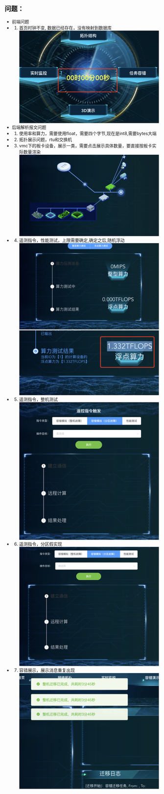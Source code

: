 ## 问题：
- 前端问题
 - 1. 首页时钟不变, 数据已经存在，没有映射到数据库 ![alt text](image-5.png)
- 后端解析报文问题
 - 1. 使用率和算力，需要使用float，需要四个字节,现在是int8,需要bytes大端
 - 2. 拓扑展示问题，rtu和交换机
 - 3. vmc下的板卡设备，展示一类，需要点击展示具体数量，要直接按板卡实际数量渲染 ![alt text](image-4.png) 
 - 4. 遥测指令，性能测试，上限需要确定,确定之后,随机浮动![alt text](image.png) ![alt text](image-6.png)
 - 5. 遥测指令，整机测试 ![alt text](image-1.png)
 - 6. 遥测指令，分区假实现 ![alt text](image-2.png)
 - 7. 容错展示，展示消息重复出现 ![alt text](image-3.png)
